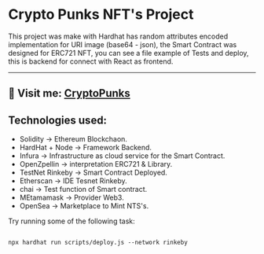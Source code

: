# Crypto Punks NFT's Project

This project was make with Hardhat has random attributes encoded implementation for URI image (base64 - json), the Smart Contract was designed for ERC721 NFT, you can see a file example of Tests and deploy, this is backend for connect with React as frontend.

<hr> 
<h2>📢 Visit me: <a style={{color:"gray"}} href="https://testnets.opensea.io/collection/cryptopunks-9zids3zaxo">CryptoPunks</a></h2>

## Technologies used:

- Solidity -> Ethereum Blockchaon.
- HardHat + Node -> Framework Backend.
- Infura -> Infrastructure as cloud service for the Smart Contract.
- OpenZpellin -> interpretation ERC721 & Library.
- TestNet Rinkeby -> Smart Contract Deployed.
- Etherscan -> IDE Tesnet Rinkeby.
- chai -> Test function of Smart contract.
- MEtamamask -> Provider Web3.
- OpenSea -> Marketplace to Mint NTS's.

Try running some of the following task:

```shell

npx hardhat run scripts/deploy.js --network rinkeby

```

